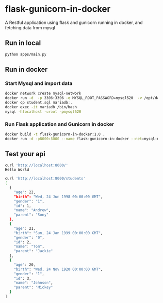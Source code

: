 # flask-gunicorn-in-docker
A Restful application using flask and gunicorn running in docker, and fetching data from mysql

## Run in local
```bash
python apps/main.py
```

## Run in docker
### Start Mysql and import data
```bash
docker network create mysql-network
docker run -d  -p 3306:3306 -e MYSQL_ROOT_PASSWORD=mysql520  -v /opt/data/mysql:/var/lib/mysql --name mariadb --net=mysql-network  --network-alias mysql  mariadb:10.3
docker cp student.sql mariadb:.
docker exec -it mariadb /bin/bash
mysql -hlocalhost -uroot -pmysql520
```

### Run Flask application and Gunicorn in docker
```bash
docker build -t flask-gunicorn-in-docker:1.0 .
docker run -d -p8000:8000 --name flask-gunicorn-in-docker --net=mysql-network data-api:1.0
```

## Test your api
```bash
curl 'http://localhost:8000/'
Hello World
```
```bash
curl 'http://localhost:8000/students'
[
  {
    "age": 22, 
    "birth": "Wed, 24 Jun 1998 00:00:00 GMT", 
    "gender": "1", 
    "id": 1, 
    "name": "Andrew", 
    "parent": "Sony"
  }, 
  {
    "age": 21, 
    "birth": "Sun, 24 Jan 1999 00:00:00 GMT", 
    "gender": "0", 
    "id": 2, 
    "name": "Tom", 
    "parent": "Jackie"
  }, 
  {
    "age": 20, 
    "birth": "Wed, 24 Nov 1920 00:00:00 GMT", 
    "gender": "1", 
    "id": 3, 
    "name": "Johnson", 
    "parent": "Mickey"
  }
]
```
